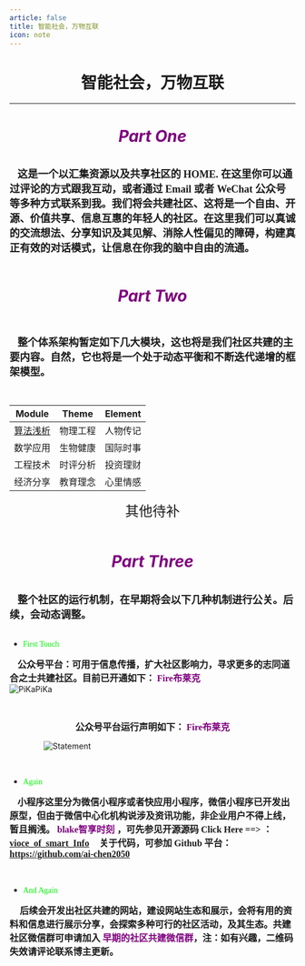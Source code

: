 ```yaml
---
article: false
title: 智能社会，万物互联
icon: note
---
```


# <center> 智能社会，万物互联 </center>
---


# <center><i> <font color=purple>Part One  </font></i></center>
<br />   
&emsp;<font face="楷体" size = 4><b>这是一个以汇集资源以及共享社区的 HOME. 在这里你可以通过评论的方式跟我互动，或者通过 Email 或者 WeChat 公众号等多种方式联系到我。我们将会共建社区、这将是一个自由、开源、价值共享、信息互惠的年轻人的社区。在这里我们可以真诚的交流想法、分享知识及其见解、消除人性偏见的障碍，构建真正有效的对话模式，让信息在你我的脑中自由的流通。</b></font>

<br />       
<br />       

# <center><i> <font color=purple>Part Two  </font></i></center>  
<br />       

&emsp;<font face="楷体" size = 4><b>整个体系架构暂定如下几大模块，这也将是我们社区共建的主要内容。自然，它也将是一个处于动态平衡和不断迭代递增的框架模型。</b></font>

<br />       

| Module | Theme | Element |
|--|--|--|
| [算法浅析](https://blog.csdn.net/smilejiasmile/column/info/24018) | 物理工程  | 人物传记 |
| 数学应用 | 生物健康  | 国际时事 |
| 工程技术 | 时评分析  | 投资理财 |
| 经济分享 | 教育理念  | 心里情感 | 

<font face="楷体" size = 5><center> 其他待补 </center></font>
<br />       

# <center><i> <font color=purple>Part Three  </font></i></center>  
<br />       
&emsp;<font face="楷体" size = 4><b>整个社区的运行机制，在早期将会以下几种机制进行公关。后续，会动态调整。</b></font>

<br />       
<br />       

- <div style='font-family: "Candara"' ><font color="#0f0">First Touch  </font></div>
&emsp;<font face="楷体" size = 3><b>公众号平台：可用于信息传播，扩大社区影响力，寻求更多的志同道合之士共建社区。目前已开通如下： <font color=purple> Fire布莱克 </font></b></font>
&emsp;&emsp;&emsp;&emsp;&emsp;&emsp;&emsp;&emsp;![PiKaPiKa](https://img-blog.csdnimg.cn/20190525145312660.gif)

&emsp;<font face="楷体" size = 3><b><center>公众号平台运行声明如下： <font color=purple> Fire布莱克 </font></center></b></font>

&emsp;&emsp;&emsp;&emsp; ![Statement](https://img-blog.csdnimg.cn/20190525153012706.png?x-oss-process=image/watermark,type_ZmFuZ3poZW5naGVpdGk,shadow_10,text_aHR0cHM6Ly9ibG9nLmNzZG4ubmV0L3NtaWxlamlhc21pbGU=,size_16,color_FFFFFF,t_70)

<br />  

- <div style='font-family: "Candara"' ><font color="#0f0">Again  </font></div>  
&emsp;<font face="楷体" size = 3><b>小程序这里分为微信小程序或者快应用小程序，微信小程序已开发出原型，但由于微信中心化机构说涉及资讯功能，非企业用户不得上线，暂且搁浅。 <font color=purple> blake智享时刻 </font>，可先参见开源源码 Click Here ==> ：[vioce_of_smart_Info](https://github.com/ai-chen2050/vioce_of_smart_Info/blob/master/README.md)</b></font>
&emsp;<font face="楷体" size = 3><b>关于代码，可参加 Github 平台：https://github.com/ai-chen2050 </b></font>

<br />       

- <div style='font-family: "Candara"' ><font color="#0f0">And Again  </font></div>  
&emsp;<font face="楷体" size = 3><b> 后续会开发出社区共建的网站，建设网站生态和展示，会将有用的资料和信息进行展示分享，会探索多种可行的社区活动，及其生态。共建社区微信群可申请加入<font color=purple> 早期的社区共建微信群</font>，注：如有兴趣，二维码失效请评论联系博主更新。</b></font>

&emsp;&emsp;&emsp;&emsp; 
